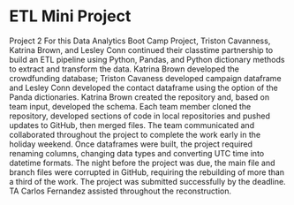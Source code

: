 # ETL Mini Project
Project 2
For this Data Analytics Boot Camp Project, Triston Cavanness, Katrina Brown, and Lesley Conn continued their classtime partnership to build an ETL pipeline using Python, Pandas, and Python dictionary methods to extract and transform the data.
Katrina Brown developed the crowdfunding database; Triston Cavaness developed campaign dataframe and Lesley Conn developed the contact dataframe using the option of the Panda dictionaries. Katrina Brown created the repository and, based on team input, developed the schema.
Each team member cloned the repository, developed sections of code in local repositories and pushed updates to GitHub, then merged files. The team communicated and collaborated throughout the project to complete the work early in the holiday weekend. 
Once dataframes were built, the project required renaming columns, changing data types and converting UTC time into datetime formats.
The night before the project was due, the main file and branch files were corrupted in GitHub, requiring the rebuilding of more than a third of the work.
The project was submitted successfully by the deadline. TA Carlos Fernandez assisted throughout the reconstruction.

